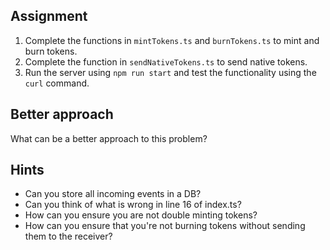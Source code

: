 ## Assignment
1. Complete the functions in `mintTokens.ts` and `burnTokens.ts` to mint and burn tokens.
2. Complete the function in `sendNativeTokens.ts` to send native tokens.
3. Run the server using `npm run start` and test the functionality using the `curl` command.

## Better approach
What can be a better approach to this problem?

## Hints
 - Can you store all incoming events in a DB?
 - Can you think of what is wrong in line 16 of index.ts?
 - How can you ensure you are not double minting tokens?
 - How can you ensure that you're not burning tokens without sending them to the receiver?
